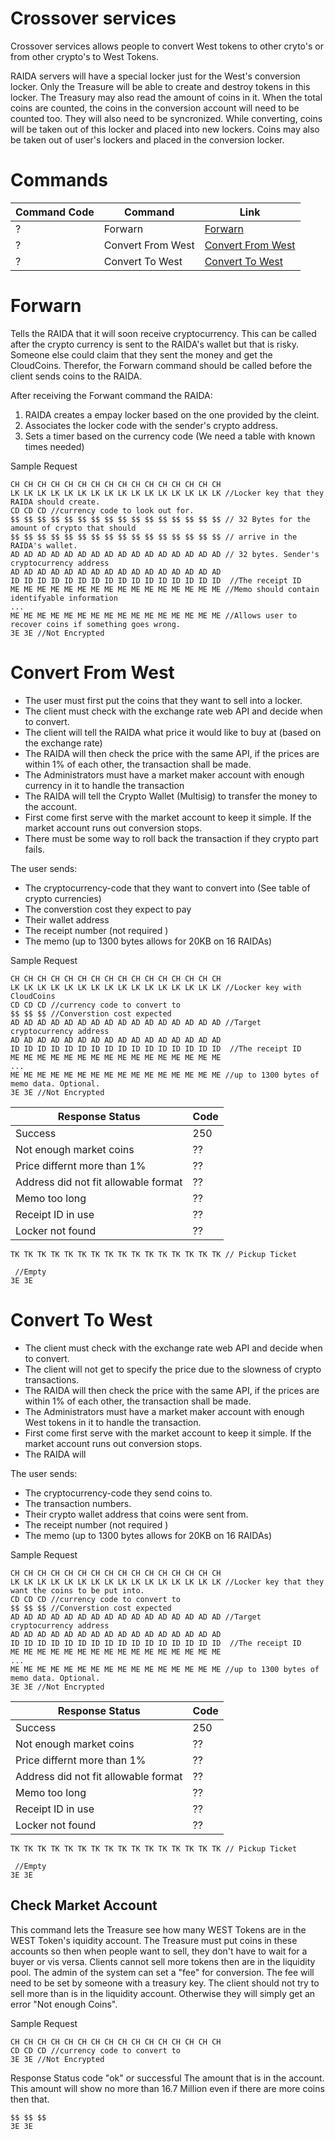 # Crossover services
Crossover services allows people to convert West tokens to other cryto's or from other crypto's to West Tokens.

RAIDA servers will have a special locker just for the West's conversion locker. Only the Treasure will be able to create and destroy tokens in this locker. The Treasury may also read the amount of coins in it. When the total coins are counted, the coins in the conversion account will need to be counted too. They will also need to be syncronized. While converting, coins will be taken out of this locker and placed into new lockers. Coins may also be taken out of user's lockers and placed in the conversion locker. 

# Commands

Command Code | Command | Link
---|---|---
? | Forwarn | [Forwarn](#forwarn)
? | Convert From West | [Convert From West](#convert_from_west) 
? | Convert To West | [Convert To West](#convert_to_west)

# Forwarn
Tells the RAIDA that it will soon receive cryptocurrency. This can be called after the crypto currency is sent to the RAIDA's wallet but that is risky. Someone else could claim that they sent the money and get the CloudCoins. Therefor, the Forwarn command should be called before the client sends coins to the RAIDA. 

After receiving the Forwant command the RAIDA:
1. RAIDA creates a empay locker based on the one provided by the cleint.
2. Associates the locker code with the sender's crypto address.
3. Sets a timer based on the currency code (We need a table with known times needed) 

Sample Request
```
CH CH CH CH CH CH CH CH CH CH CH CH CH CH CH CH
LK LK LK LK LK LK LK LK LK LK LK LK LK LK LK LK //Locker key that they RAIDA should create. 
CD CD CD //currency code to look out for.
$$ $$ $$ $$ $$ $$ $$ $$ $$ $$ $$ $$ $$ $$ $$ $$ // 32 Bytes for the amount of crypto that should
$$ $$ $$ $$ $$ $$ $$ $$ $$ $$ $$ $$ $$ $$ $$ $$ // arrive in the RAIDA's wallet. 
AD AD AD AD AD AD AD AD AD AD AD AD AD AD AD AD // 32 bytes. Sender's cryptocurrency address
AD AD AD AD AD AD AD AD AD AD AD AD AD AD AD AD
ID ID ID ID ID ID ID ID ID ID ID ID ID ID ID ID  //The receipt ID 
ME ME ME ME ME ME ME ME ME ME ME ME ME ME ME ME //Memo should contain identifyable information 
...
ME ME ME ME ME ME ME ME ME ME ME ME ME ME ME ME //Allows user to recover coins if something goes wrong.
3E 3E //Not Encrypted
```



# Convert From West
* The user must first put the coins that they want to sell into a locker.
* The client must check with the exchange rate web API and decide when to convert. 
* The client will tell the RAIDA what price it would like to buy at (based on the exchange rate)
* The RAIDA will then check the price with the same API, if the prices are within 1% of each other, the transaction shall be made. 
* The Administrators must have a market maker account with enough currency in it to handle the transaction
* The RAIDA will tell the Crypto Wallet (Multisig) to transfer the money to the account.
* First come first serve with the market account to keep it simple. If the market account runs out conversion stops.
* There must be some way to roll back the transaction if they crypto part fails. 

The user sends:
* The cryptocurrency-code that they want to convert into (See table of crypto currencies)
* The converstion cost they expect to pay
* Their wallet address
* The receipt number (not required )
* The memo (up to 1300 bytes allows for 20KB on 16 RAIDAs)

Sample Request
```
CH CH CH CH CH CH CH CH CH CH CH CH CH CH CH CH
LK LK LK LK LK LK LK LK LK LK LK LK LK LK LK LK //Locker key with CloudCoins
CD CD CD //currency code to convert to
$$ $$ $$ //Converstion cost expected
AD AD AD AD AD AD AD AD AD AD AD AD AD AD AD AD //Target cryptocurrency address
AD AD AD AD AD AD AD AD AD AD AD AD AD AD AD AD
ID ID ID ID ID ID ID ID ID ID ID ID ID ID ID ID  //The receipt ID 
ME ME ME ME ME ME ME ME ME ME ME ME ME ME ME ME
...
ME ME ME ME ME ME ME ME ME ME ME ME ME ME ME ME //up to 1300 bytes of memo data. Optional.
3E 3E //Not Encrypted
```


Response Status | Code
---|---
Success | 250
Not enough market coins| ??
Price differnt more than 1% | ??
Address did not fit allowable format | ??
Memo too long | ??
Receipt ID in use| ?? 
Locker not found| ?? 

```
TK TK TK TK TK TK TK TK TK TK TK TK TK TK TK TK // Pickup Ticket

 //Empty 
3E 3E 

```


# Convert To West
* The client must check with the exchange rate web API and decide when to convert. 
* The client will not get to specify the price due to the slowness of crypto transactions.
* The RAIDA will then check the price with the same API, if the prices are within 1% of each other, the transaction shall be made. 
* The Administrators must have a market maker account with enough West tokens in it to handle the transaction.
* First come first serve with the market account to keep it simple. If the market account runs out conversion stops.
* The RAIDA will 

The user sends:
* The cryptocurrency-code they send coins to. 
* The transaction numbers.
* Their crypto wallet address that coins were sent from.
* The receipt number (not required )
* The memo (up to 1300 bytes allows for 20KB on 16 RAIDAs)

Sample Request
```
CH CH CH CH CH CH CH CH CH CH CH CH CH CH CH CH
LK LK LK LK LK LK LK LK LK LK LK LK LK LK LK LK //Locker key that they want the coins to be put into.
CD CD CD //currency code to convert to
$$ $$ $$ //Converstion cost expected
AD AD AD AD AD AD AD AD AD AD AD AD AD AD AD AD //Target cryptocurrency address
AD AD AD AD AD AD AD AD AD AD AD AD AD AD AD AD
ID ID ID ID ID ID ID ID ID ID ID ID ID ID ID ID  //The receipt ID 
ME ME ME ME ME ME ME ME ME ME ME ME ME ME ME ME
...
ME ME ME ME ME ME ME ME ME ME ME ME ME ME ME ME //up to 1300 bytes of memo data. Optional.
3E 3E //Not Encrypted
```


Response Status | Code
---|---
Success | 250
Not enough market coins| ??
Price differnt more than 1% | ??
Address did not fit allowable format | ??
Memo too long | ??
Receipt ID in use| ?? 
Locker not found| ?? 

```
TK TK TK TK TK TK TK TK TK TK TK TK TK TK TK TK // Pickup Ticket

 //Empty 
3E 3E 

```


## Check Market Account
This command lets the Treasure see how many WEST Tokens are in the WEST Token's iquidity account. The Treasure must put coins in these accounts so then when people want to sell, they don't have to wait for a buyer or vis versa. Clients cannot sell more tokens then are in the liquidity pool. The admin of the system can set a "fee" for conversion. The fee will need to be set by someone with a treasury key. The client should not try to sell more than is in the liquidity account. Otherwise they will simply get an error "Not enough Coins".

Sample Request
```
CH CH CH CH CH CH CH CH CH CH CH CH CH CH CH CH
CD CD CD //currency code to convert to
3E 3E //Not Encrypted
```
Response 
Status code "ok" or successful
The amount that is in the account. This amount will show no more than 16.7 Million even if there are more coins then that.
```
$$ $$ $$ 
3E 3E 
```
